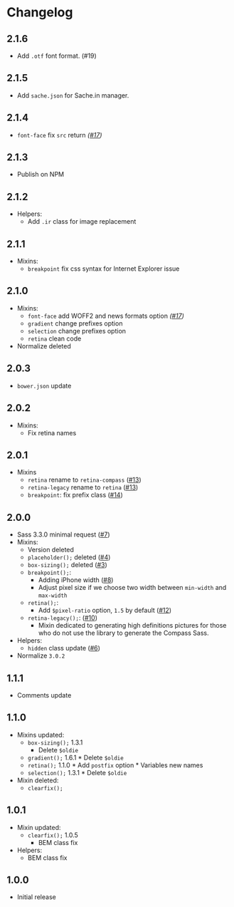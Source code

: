 # Changelog

## 2.1.6

* Add ``.otf`` font format. (#19)

## 2.1.5

* Add ``sache.json`` for Sache.in manager.

## 2.1.4

* ``font-face`` fix `src` return *([#17](https://github.com/agenceepsilon/sass-mercury/issues/18))*

## 2.1.3

* Publish on NPM

## 2.1.2

* Helpers:
    * Add ``.ir`` class for image replacement

## 2.1.1

* Mixins:
    * ``breakpoint`` fix css syntax for Internet Explorer issue
    
## 2.1.0

* Mixins:
    * ``font-face`` add WOFF2 and news formats option *([#17](https://github.com/agenceepsilon/sass-mercury/issues/17))*
    * ``gradient`` change prefixes option
    * ``selection`` change prefixes option
    * ``retina`` clean code
* Normalize deleted

## 2.0.3

* ``bower.json`` update

## 2.0.2

* Mixins:
    * Fix retina names

## 2.0.1

* Mixins
    * ``retina`` rename to ``retina-compass`` ([#13](https://github.com/agenceepsilon/sass-mercury/issues/13))
    * ``retina-legacy`` rename to ``retina`` ([#13](https://github.com/agenceepsilon/sass-mercury/issues/13))
    * ``breakpoint``: fix prefix class ([#14](https://github.com/agenceepsilon/sass-mercury/issues/14))

## 2.0.0

* Sass 3.3.0 minimal request ([#7](https://github.com/agenceepsilon/sass-mercury/issues/7))
* Mixins:
    * Version deleted
    * ``placeholder();`` deleted ([#4](https://github.com/agenceepsilon/sass-mercury/issues/4))
    * ``box-sizing();`` deleted ([#3](https://github.com/agenceepsilon/sass-mercury/issues/3))
    * ``breakpoint();``:
        * Adding iPhone width ([#8](https://github.com/agenceepsilon/sass-mercury/issues/8))
        * Adjust pixel size if we choose two width between ``min-width`` and ``max-width``
    * ``retina();``:
        * Add ``$pixel-ratio`` option, ``1.5`` by default ([#12](https://github.com/agenceepsilon/sass-mercury/issues/12))
    * ``retina-legacy();``: ([#10](https://github.com/agenceepsilon/sass-mercury/issues/10))
        * Mixin dedicated to generating high definitions pictures for those who do not use the library to generate the Compass Sass.
* Helpers:
    * ``hidden`` class update ([#6](https://github.com/agenceepsilon/sass-mercury/issues/6))
* Normalize ``3.0.2``

## 1.1.1

* Comments update

## 1.1.0

* Mixins updated:
    * ``box-sizing();`` 1.3.1
        * Delete ``$oldie``
    * ``gradient();`` 1.6.1
            * Delete ``$oldie``
    * ``retina();`` 1.1.0
            * Add ``postfix`` option
            * Variables new names
    * ``selection();`` 1.3.1
            * Delete ``$oldie``
* Mixin deleted:
    * ``clearfix();``

## 1.0.1

* Mixin updated:
    * ``clearfix();`` 1.0.5
        * BEM class fix
* Helpers:
    * BEM class fix

## 1.0.0

* Initial release
